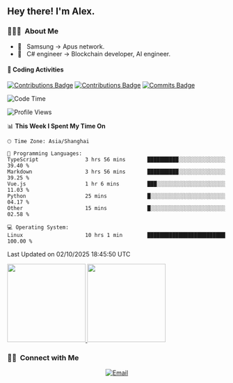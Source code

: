 

<h2> Hey there! I'm Alex.</h2>

<h3> 👨🏻‍💻 &nbsp;About Me </h3>

- 🤔 &nbsp; Samsung -> Apus network.
- 🌱 &nbsp; C# engineer -> Blockchain developer, AI engineer.




#### 🔨 Coding Activities

[![Contributions Badge](https://badges.strrl.dev/contributions/all/Alex-wuhu?style=flat-square)](https://github.com/Alex-wuhu)
[![Contributions Badge](https://badges.strrl.dev/contributions/weekly/Alex-wuhu?style=flat-square)](https://github.com/Alex-wuhu)
[![Commits Badge](https://badges.strrl.dev/commits/weekly/Alex-wuhu?style=flat-square)](https://github.com/Alex-wuhu)



<!--START_SECTION:waka-->
![Code Time](http://img.shields.io/badge/Code%20Time-154%20hrs%2021%20mins-blue)

![Profile Views](http://img.shields.io/badge/Profile%20Views-125-blue)

📊 **This Week I Spent My Time On** 

```text
🕑︎ Time Zone: Asia/Shanghai

💬 Programming Languages: 
TypeScript               3 hrs 56 mins       ██████████░░░░░░░░░░░░░░░   39.40 % 
Markdown                 3 hrs 56 mins       ██████████░░░░░░░░░░░░░░░   39.25 % 
Vue.js                   1 hr 6 mins         ███░░░░░░░░░░░░░░░░░░░░░░   11.03 % 
Python                   25 mins             █░░░░░░░░░░░░░░░░░░░░░░░░   04.17 % 
Other                    15 mins             █░░░░░░░░░░░░░░░░░░░░░░░░   02.58 % 

💻 Operating System: 
Linux                    10 hrs 1 min        █████████████████████████   100.00 % 
```


 Last Updated on 02/10/2025 18:45:50 UTC
<!--END_SECTION:waka-->
<a href="https://github.com/Alex-wuhu">
  <img height="180em" src="https://github-readme-stats.vercel.app/api?username=Alex-wuhu&theme=buefy&show_icons=true" />
  <img height="180em" src="https://github-readme-stats.vercel.app/api/top-langs/?username=Alex-wuhu&theme=buefy&layout=compact" />
</a>


<h3> 🤝🏻 &nbsp;Connect with Me </h3>

<p align="center">
<a href="yanglongwei06@gmail.com"><img alt="Email" src="https://img.shields.io/badge/Email-yanglongwei06@gmail.com-blue?style=flat-square&logo=gmail"></a>
</p>
